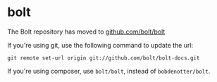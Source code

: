 bolt
====

The Bolt repository has moved to [github.com/bolt/bolt](http://github.com/bolt/bolt)

If you're using git, use the following command to update the url:

    git remote set-url origin git://github.com/bolt/bolt-docs.git
   
If you're using composer, use `bolt/bolt`, instead of `bobdenotter/bolt`.


